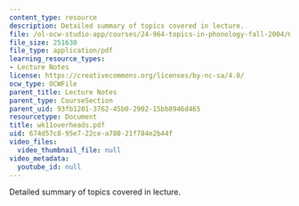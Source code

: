 ```yaml
---
content_type: resource
description: Detailed summary of topics covered in lecture.
file: /ol-ocw-studio-app/courses/24-964-topics-in-phonology-fall-2004/674d57c895e722cea78021f784e2b44f_wk11overheads.pdf
file_size: 251630
file_type: application/pdf
learning_resource_types:
- Lecture Notes
license: https://creativecommons.org/licenses/by-nc-sa/4.0/
ocw_type: OCWFile
parent_title: Lecture Notes
parent_type: CourseSection
parent_uid: 93fb1201-3762-45b0-2902-15bb8946d465
resourcetype: Document
title: wk11overheads.pdf
uid: 674d57c8-95e7-22ce-a780-21f784e2b44f
video_files:
  video_thumbnail_file: null
video_metadata:
  youtube_id: null
---
```

Detailed summary of topics covered in lecture.